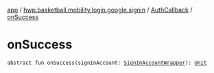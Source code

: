 [app](../../index.md) / [hwp.basketball.mobility.login.google.signin](../index.md) / [AuthCallback](index.md) / [onSuccess](.)

# onSuccess

`abstract fun onSuccess(signInAccount: `[`SignInAccountWrapper`](../-sign-in-account-wrapper/index.md)`): `[`Unit`](https://kotlinlang.org/api/latest/jvm/stdlib/kotlin/-unit/index.html)